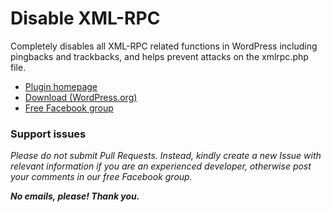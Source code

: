# Disable XML-RPC

Completely disables all XML-RPC related functions in WordPress including pingbacks and trackbacks, and helps prevent attacks on the xmlrpc.php file.

* [Plugin homepage](https://www.littlebizzy.com/plugins/disable-xml-rpc)
* [Download (WordPress.org)](https://wordpress.org/plugins/disable-xml-rpc-littlebizzy/)
* [Free Facebook group](https://www.facebook.com/groups/littlebizzy/)

### Support issues

*Please do not submit Pull Requests. Instead, kindly create a new Issue with relevant information if you are an experienced developer, otherwise post your comments in our free Facebook group.*

***No emails, please! Thank you.***
